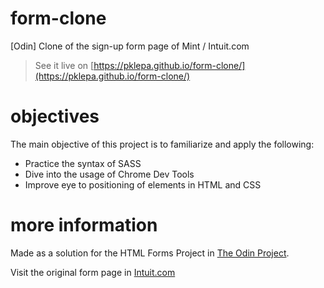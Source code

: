 # form-clone
[Odin] Clone of the sign-up form page of Mint / Intuit.com

> See it live on [https://pklepa.github.io/form-clone/](https://pklepa.github.io/form-clone/)

# objectives
The main objective of this project is to familiarize and apply the following:
- Practice the syntax of SASS
- Dive into the usage of Chrome Dev Tools
- Improve eye to positioning of elements in HTML and CSS

# more information
Made as a solution for the HTML Forms Project in [The Odin Project](https://www.theodinproject.com/lessons/html-forms).

Visit the original form page in [Intuit.com](https://accounts.intuit.com/signup.html?offering_id=Intuit.ifs.mint&namespace_id=50000026&redirect_url=https%3A%2F%2Fmint.intuit.com%2Foverview.event%3Ftask%3DS)
